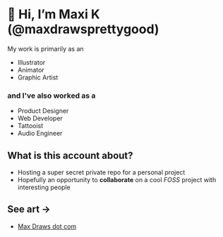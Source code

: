 # 👋 Hi, I’m Maxi K (@maxdrawsprettygood)
My work is primarily as an
- Illustrator
- Animator
- Graphic Artist
### and I've also worked as a
- Product Designer
- Web Developer
- Tattooist
- Audio Engineer
## What is this account about?
- Hosting a super secret private repo for a personal project
- Hopefully an opportunity to **collaborate** on a cool *FOSS* project with interesting people 
## See art ->
- [Max Draws dot com](https://maxdraws.com)



<!---
//
--->
